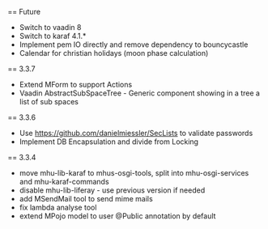 
== Future

* Switch to vaadin 8
* Switch to karaf 4.1.*
* Implement pem IO directly and remove dependency to bouncycastle
* Calendar for christian holidays (moon phase calculation)

== 3.3.7

* Extend MForm to support Actions
* Vaadin AbstractSubSpaceTree - Generic component showing in a tree a list of sub spaces


== 3.3.6

* Use https://github.com/danielmiessler/SecLists to validate passwords
* Implement DB Encapsulation and divide from Locking

== 3.3.4

* move mhu-lib-karaf to mhus-osgi-tools, split into mhu-osgi-services and mhu-karaf-commands
* disable mhu-lib-liferay - use previous version if needed
* add MSendMail tool to send mime mails
* fix lambda analyse tool
* extend MPojo model to user @Public annotation by default
